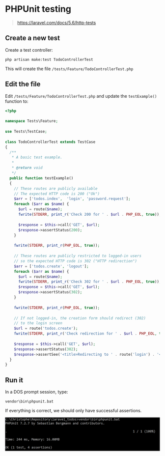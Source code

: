 # PHPUnit testing

> https://laravel.com/docs/5.6/http-tests

## Create a new test

Create a test controller:

```
php artisan make:test TodoControllerTest
```

This will create the file `/tests/Feature/TodoControllerTest.php`

## Edit the file

Edit `/tests/Feature/TodoControllerTest.php` and update the `testExample()` function to:

```php
<?php

namespace Tests\Feature;

use Tests\TestCase;

class TodoControllerTest extends TestCase
{
  /**
   * A basic test example.
   *
   * @return void
   */
  public function testExample()
  {
    // These routes are publicly available
    // The expected HTTP code is 200 ("Ok")
    $arr = ['todos.index',  'login', 'password.request'];
    foreach ($arr as $name) {
      $url = route($name);
      fwrite(STDERR, print_r('Check 200 for ' . $url . PHP_EOL, true));

      $response = $this->call('GET', $url);
      $response->assertStatus(200);
    }

    fwrite(STDERR, print_r(PHP_EOL, true));

    // These routes are publicly restricted to logged-in users
    // so the expected HTTP code is 302 ("HTTP redirection")
    $arr = ['todos.create', 'logout'];
    foreach ($arr as $name) {
      $url = route($name);
      fwrite(STDERR, print_r('Check 302 for ' . $url . PHP_EOL, true));
      $response = $this->call('GET', $url);
      $response->assertStatus(302);
    }

    fwrite(STDERR, print_r(PHP_EOL, true));

    // If not logged-in, the creation form should redirect (302)
    // to the login screen
    $url = route('todos.create');
    fwrite(STDERR, print_r('Check redirection for ' . $url . PHP_EOL, true));

    $response = $this->call('GET', $url);
    $response->assertStatus(302);
    $response->assertSee('<title>Redirecting to ' . route('login') . '</title>');
  }
}
```

## Run it

In a DOS prompt session, type:

```
vendor\bin\phpunit.bat
```

If everything is correct, we should only have successful assertions.

![Successful assertions](./images/successful_assertions.png)
